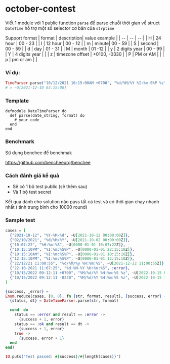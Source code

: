 # october-contest

Viết 1 module với 1 public function `parse` để parse chuỗi thời gian về struct `DateTime` hỗ trợ một số selector cơ bản của `strptime`

  Support format
  | format | description| value example |
  | -- | -- | -- |
  | H | 24 hour | 00 - 23 |
  | I | 12 hour | 00 - 12 |
  | m | minute| 00 - 59 |
  | S | second | 00 - 59 |
  | d | day | 01 - 31 |
  | M | month | 01 -12 |
  | y | 2 digits year | 00 - 99 |
  | Y | 4 digits year | |
  | z | timezone offset | +0100, -0330 |
  | P | PM or AM | |
  | p | pm or am | |

### Ví dụ:

```elixir
TimeParser.parse("10/12/2021 10:15:00AM +0700", "%d/%M/%Y %I:%m:S%P %z")
# > ~U[2021-12-10 03:15:00]
````

### Template
```elxir
defmodule DateTimeParser do
  def parse(date_string, format) do
    # your code
  end
end
```

### Benchmark
Sử dụng benchee để benchmak

https://github.com/bencheeorg/benchee

### Cách đánh giá kế quả
- Sẽ có 1 bộ test public (sẽ thêm sau)
- Và 1 bộ test secret

Kết quả dành cho solution nào pass tất cả test và có thời gian chạy nhanh nhất ( tính trung bình cho 10000 round)

### Sample test

```elixir
cases = [
  {"2021-10-12", "%Y-%M-%d", ~U[2021-10-12 00:00:00Z]},
  {"02/10/2021", "%d/%M/%Y", ~U[2021-10-02 00:00:00Z]},
  {"10:07:22", "%H:%m:%S", ~U[0000-01-01 10:07:22Z]},
  {"10:15:10PM", "%I:%m:%S%P", ~U[0000-01-01 22:15:10Z]},
  {"10:15:10AM", "%I:%m:%S%P", ~U[0000-01-01 10:15:10Z]},
  {"12:15:10PM", "%I:%m:%S%P", ~U[0000-01-01 12:15:10Z]},
  {"22/12/21 11:00:55", "%d/%M/%y %H:%m:%S", ~U[2021-12-22 11:00:55Z]},
  {"22-10-2021 11:67:25", "%d-%M-%Y %H:%m:%S", :error},
  {"10/15/2022 09:12:11 +0700", "%M/%d/%Y %H:%m:%S %z", ~U[2022-10-15 02:12:11Z]},
  {"10/15/2022 09:12:11 -0230", "%M/%d/%Y %H:%m:%S %z", ~U[2022-10-15 11:42:11Z]},
]

{success, _error} =
Enum.reduce(cases, {0, 0}, fn {str, format, result}, {success, error} ->
  {status, dt} = DateTimeParser.parse(str, format)

  cond  do
    status == :error and result == :error ->
      {success + 1, error}
    status == :ok and result == dt ->
      {success + 1, error}
    true ->
      {success, error + 1}
  end
end)

IO.puts("Test passed: #{success}/#{length(cases)}")
```
